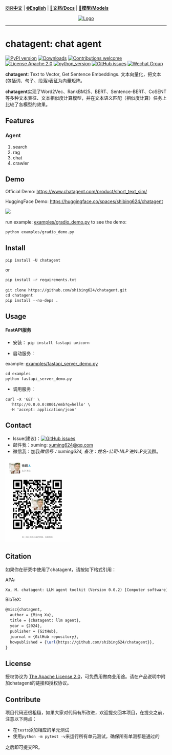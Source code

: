 [**🇨🇳中文**](https://github.com/shibing624/chatagent/blob/main/README.md) | [**🌐English**](https://github.com/shibing624/chatagent/blob/main/README_EN.md) | [**📖文档/Docs**](https://github.com/shibing624/chatagent/wiki) | [**🤖模型/Models**](https://huggingface.co/shibing624) 

<div align="center">
  <a href="https://github.com/shibing624/chatagent">
    <img src="https://github.com/shibing624/chatagent/blob/main/docs/logo.png" height="150" alt="Logo">
  </a>
</div>

-----------------

# chatagent: chat agent
[![PyPI version](https://badge.fury.io/py/chatagent.svg)](https://badge.fury.io/py/chatagent)
[![Downloads](https://static.pepy.tech/badge/chatagent)](https://pepy.tech/project/chatagent)
[![Contributions welcome](https://img.shields.io/badge/contributions-welcome-brightgreen.svg)](CONTRIBUTING.md)
[![License Apache 2.0](https://img.shields.io/badge/license-Apache%202.0-blue.svg)](LICENSE)
[![python_version](https://img.shields.io/badge/Python-3.5%2B-green.svg)](requirements.txt)
[![GitHub issues](https://img.shields.io/github/issues/shibing624/chatagent.svg)](https://github.com/shibing624/chatagent/issues)
[![Wechat Group](https://img.shields.io/badge/wechat-group-green.svg?logo=wechat)](#Contact)


**chatagent**: Text to Vector, Get Sentence Embeddings. 文本向量化，把文本(包括词、句子、段落)表征为向量矩阵。

**chatagent**实现了Word2Vec、RankBM25、BERT、Sentence-BERT、CoSENT等多种文本表征、文本相似度计算模型，并在文本语义匹配（相似度计算）任务上比较了各模型的效果。

## Features
### Agent

1. search
2. rag
3. chat
4. crawler

## Demo

Official Demo: https://www.chatagent.com/product/short_text_sim/

HuggingFace Demo: https://huggingface.co/spaces/shibing624/chatagent

![](https://github.com/shibing624/chatagent/blob/main/docs/hf.png)

run example: [examples/gradio_demo.py](https://github.com/shibing624/chatagent/blob/main/examples/gradio_demo.py) to see the demo:
```shell
python examples/gradio_demo.py
```

## Install
```shell
pip install -U chatagent
```

or

```shell
pip install -r requirements.txt

git clone https://github.com/shibing624/chatagent.git
cd chatagent
pip install --no-deps .
```

## Usage

#### FastAPI服务

- 安装：
```pip install fastapi uvicorn```

- 启动服务：

example: [examples/fastapi_server_demo.py](https://github.com/shibing624/chatagent/blob/main/examples/fastapi_server_demo.py)
```shell
cd examples
python fastapi_server_demo.py
```

- 调用服务：
```shell
curl -X 'GET' \
  'http://0.0.0.0:8001/emb?q=hello' \
  -H 'accept: application/json'
```



## Contact

- Issue(建议)：[![GitHub issues](https://img.shields.io/github/issues/shibing624/chatagent.svg)](https://github.com/shibing624/chatagent/issues)
- 邮件我：xuming: xuming624@qq.com
- 微信我：加我*微信号：xuming624, 备注：姓名-公司-NLP* 进NLP交流群。

<img src="docs/wechat.jpeg" width="200" />


## Citation

如果你在研究中使用了chatagent，请按如下格式引用：

APA:
```latex
Xu, M. chatagent: LLM agent toolkit (Version 0.0.2) [Computer software]. https://github.com/shibing624/chatagent
```

BibTeX:
```latex
@misc{chatagent,
  author = {Ming Xu},
  title = {chatagent: llm agent},
  year = {2024},
  publisher = {GitHub},
  journal = {GitHub repository},
  howpublished = {\url{https://github.com/shibing624/chatagent}},
}
```

## License


授权协议为 [The Apache License 2.0](LICENSE)，可免费用做商业用途。请在产品说明中附加chatagent的链接和授权协议。


## Contribute
项目代码还很粗糙，如果大家对代码有所改进，欢迎提交回本项目，在提交之前，注意以下两点：

 - 在`tests`添加相应的单元测试
 - 使用`python -m pytest -v`来运行所有单元测试，确保所有单测都是通过的

之后即可提交PR。
